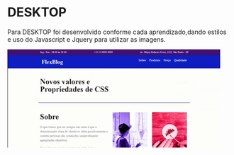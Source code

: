 # DESKTOP
Para DESKTOP foi desenvolvido conforme cada aprendizado,dando estilos e uso do Javascript e Jquery para utilizar as imagens.




![enter image description here](https://github.com/emersonpacifico/Pagina-Flexbox/blob/master/img/giphy%20flexbox.gif?raw=true)
